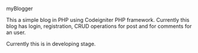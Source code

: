 myBlogger

This a simple blog in PHP using Codeigniter PHP framework. Currently this blog has login, registration, CRUD operations for post and for comments for an user.

Currently this is in developing stage.
